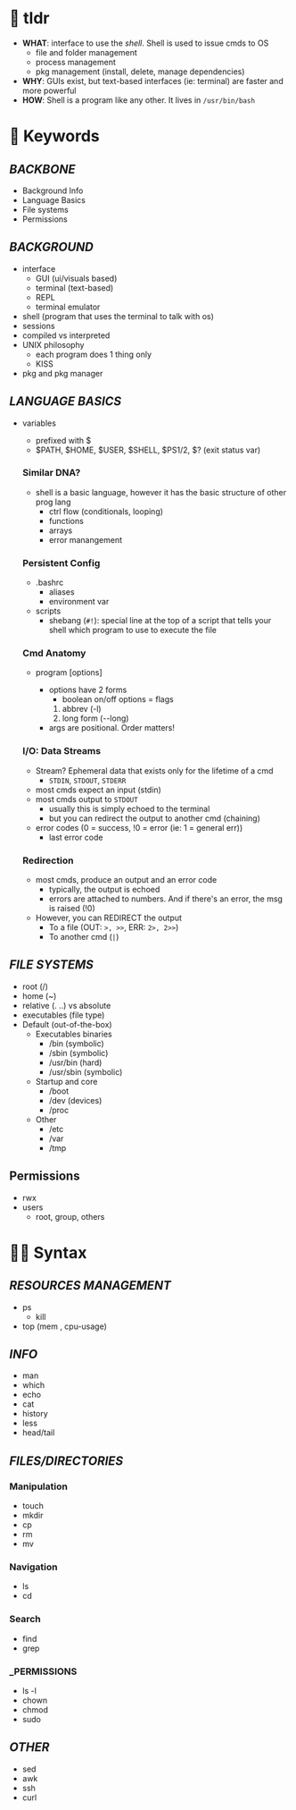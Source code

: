 <!--==================-->
# 🐧 tldr
<!--==================-->
- **WHAT**: interface to use the _shell_. Shell is used to issue cmds to OS
  - file and folder management
  - process management
  - pkg management (install, delete, manage dependencies)
- **WHY**: GUIs exist, but text-based interfaces (ie: terminal) are faster and more powerful
- **HOW**: Shell is a program like any other. It lives in `/usr/bin/bash`

<!--==================-->
# 🔑 Keywords
<!--==================-->
## _BACKBONE_
- Background Info
- Language Basics
- File systems
- Permissions

## _BACKGROUND_
- interface
  - GUI (ui/visuals based)
  - terminal (text-based)
  - REPL
  - terminal emulator
- shell (program that uses the terminal to talk with os)
- sessions
- compiled vs interpreted
- UNIX philosophy
  - each program does 1 thing only
  - KISS
- pkg and pkg manager

## _LANGUAGE BASICS_
- variables
  - prefixed with $
  - $PATH, $HOME, $USER, $SHELL, $PS1/2, $? (exit status var)

  ### Similar DNA?
  - shell is a basic language, however it has the basic structure of other prog lang
    - ctrl flow (conditionals, looping)
    - functions
    - arrays
    - error manangement

  ### Persistent Config
  - .bashrc
    - aliases
    - environment var
  - scripts
    - shebang (`#!`): special line at the top of a script that tells your shell which program to use to execute the file

  ### Cmd Anatomy
  - program [options] <args>
    - options have 2 forms
      * boolean on/off options = flags
      1. abbrev (-l)
      2. long form (--long)
    - args are positional. Order matters!

  ### I/O: Data Streams
  - Stream? Ephemeral data that exists only for the lifetime of a cmd
    - `STDIN`, `STDOUT`, `STDERR`
  - most cmds expect an input (stdin)
  - most cmds output to `STDOUT`
    - usually this is simply echoed to the terminal
    * but you can redirect the output to another cmd (chaining)
  - error codes (0 = success, !0 = error (ie: 1 = general err))
    - last error code

  ### Redirection
  - most cmds, produce an output and an error code
    - typically, the output is echoed
    - errors are attached to numbers. And if there's an error, the msg is raised (!0)
  - However, you can REDIRECT the output
    - To a file (OUT: `>, >>`, ERR: `2>, 2>>`)
    - To another cmd (`|`)

## _FILE SYSTEMS_
- root (/)
- home (~)
- relative (. ..) vs absolute
- executables (file type)
- Default (out-of-the-box)
  - Executables binaries
    - /bin (symbolic)
    - /sbin (symbolic)
    - /usr/bin (hard)
    - /usr/sbin (symbolic)
  - Startup and core
    - /boot
    - /dev (devices)
    - /proc
  - Other
    - /etc
    - /var
    - /tmp

## Permissions
- rwx
- users
  - root, group, others

<!--==================-->
# 👊🏻 Syntax
<!--==================-->
## _RESOURCES MANAGEMENT_
- ps
  - kill
- top (mem , cpu-usage)

## _INFO_
- man
- which
- echo
- cat
- history
- less
- head/tail

## _FILES/DIRECTORIES_
  ### Manipulation
  - touch
  - mkdir
  - cp
  - rm
  - mv

  ### Navigation
  - ls
  - cd

  ### Search
  - find
  - grep

  ### _PERMISSIONS
  - ls -l
  - chown
  - chmod
  - sudo

## _OTHER_
- sed
- awk
- ssh
- curl
